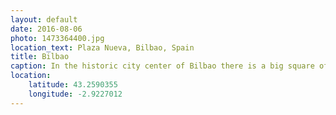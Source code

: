 ```yaml
---
layout: default
date: 2016-08-06
photo: 1473364400.jpg
location_text: Plaza Nueva, Bilbao, Spain
title: Bilbao
caption: In the historic city center of Bilbao there is a big square of Neoclassical style built in 1821. Under the columns are now many bars and restaurants.
location:
    latitude: 43.2590355
    longitude: -2.9227012
---
```

